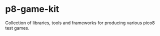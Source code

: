# p8-game-kit
Collection of libraries, tools and frameworks for producing various pico8 test games.
